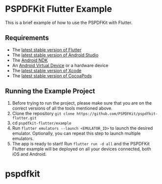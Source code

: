 # PSPDFKit Flutter Example

This is a brief example of how to use the PSPDFKit with Flutter.

## Requirements

- The [latest stable version of Flutter][install-flutter]
- The [latest stable version of Android Studio][android studio]
- The [Android NDK][install ndk]
- An [Android Virtual Device][managing avds] or a hardware device
- The [latest stable version of Xcode][xcode]
- The [latest stable version of CocoaPods][cocoapods releases]

## Running the Example Project

1. Before trying to run the project, please make sure that you are on the correct versions of all the tools mentioned above.
2. Clone the repository `git clone https://github.com/PSPDFKit/pspdfkit-flutter.git`
3. cd `pspdfkit-flutter/example`
4. Run `flutter emulators --launch <EMULATOR_ID>` to launch the desired emulator. Optionally, you can repeat this step to launch multiple emulators.
5. The app is ready to start! Run `flutter run -d all` and the PSPDFKit Flutter example will be deployed on all your devices connected, both iOS and Android.


[install-flutter]: https://flutter.dev/docs/get-started/install
[android studio]: https://developer.android.com/studio
[install ndk]: https://developer.android.com/studio/projects/install-ndk
[managing avds]: https://developer.android.com/studio/run/managing-avds.html
[xcode]: https://apps.apple.com/us/app/xcode/id497799835?mt=12
[cocoapods releases]: https://github.com/CocoaPods/CocoaPods/releases
# pspdfkit
